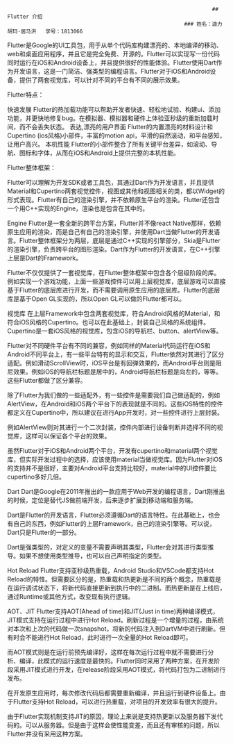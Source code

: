                                                                       ## Flutter 介绍
                                                             ### 姓名：迪力胡玛·居马洪   学号：1813066
                                                             
Flutter是Google的UI工具包，用于从单个代码库构建漂亮的、本地编译的移动、web和桌面应用程序，并且它是完全免费、开源的。Flutter可以实现写一份代码同时运行在iOS和Android设备上，并且提供很好的性能体验。Flutter使用Dart作为开发语言，这是一门简洁、强类型的编程语言。Flutter对于iOS和Android设备，提供了两套视觉库，可以针对不同的平台有不同的展示效果。

Flutter特点：

快速发展
Flutter的热加载功能可以帮助开发者快速、轻松地试验、构建ui、添加功能，并更快地修复bug。在模拟器、模拟器和硬件上体验亚秒级的重新加载时间，而不会丢失状态。
表达,漂亮的用户界面
Flutter的内置漂亮的材料设计和Cupertino (ios风格)小部件，丰富的motion api，平滑的自然滚动，和平台感知，让用户高兴。
本机性能
Flutter的小部件整合了所有关键平台差异，如滚动、导航、图标和字体，从而在iOS和Android上提供完整的本机性能。

Flutter整体框架：

Flutter可以理解为开发SDK或者工具包，其通过Dart作为开发语言，并且提供Material和Cupertino两套视觉控件，视图或其他和视图相关的类，都以Widget的形式表现。Flutter有自己的渲染引擎，并不依赖原生平台的渲染。Flutter还包含一个用C++实现的Engine，渲染也是包含在其中的。

Engine
Flutter是一套全新的跨平台方案，Flutter并不像react Native那样，依赖原生应用的渲染，而是自己有自己的渲染引擎，并使用Dart当做Flutter的开发语言。Flutter整体框架分为两层，底层是通过C++实现的引擎部分，Skia是Flutter的渲染引擎，负责跨平台的图形渲染。Dart作为Flutter的开发语言，在C++引擎上层是Dart的Framework。

Flutter不仅仅提供了一套视觉库，在Flutter整体框架中包含各个层级阶段的库。例如实现一个游戏功能，上面一些游戏控件可以用上层视觉库，底层游戏可以直接基于Flutter的底层库进行开发，而不需要调用原生应用的底层库。Flutter的底层库是基于Open GL实现的，所以Open GL可以做的Flutter都可以。

视觉库
在上层Framework中包含两套视觉库，符合Android风格的Material，和符合iOS风格的Cupertino。也可以在此基础上，封装自己风格的系统组件。Cupertino是一套iOS风格的视觉库，包含iOS的导航栏、button、alertView等。

Flutter对不同硬件平台有不同的兼容，例如同样的Material代码运行在iOS和Android不同平台上，有一些平台特有的显示和交互，Flutter依然对其进行了区分适配。例如滑动ScrollView时，iOS平台是有回弹效果的，而Android平台则是阻尼效果。例如iOS的导航栏标题是居中的，Android导航栏标题是向左的，等等。这些Flutter都做了区分兼容。

除了Flutter为我们做的一些适配外，有一些控件是需要我们自己做适配的，例如AlertView，在Android和iOS两个平台下的表现就是不同的。这些iOS特性的控件都定义在Cupertino中，所以建议在进行App开发时，对一些控件进行上层封装。

例如AlertView则对其进行一个二次封装，控件内部进行设备判断并选择不同的视觉库，这样可以保证各个平台的效果。

虽然Flutter对于iOS和Android两个平台，开发有cupertino和material两个视觉库，但实际开发过程中的选择，应该使用material当做视觉库。因为Flutter对iOS的支持并不是很好，主要对Android平台支持比较好，material中的UI控件要比cupertino多好几倍。

Dart
Dart是Google在2011年推出的一款应用于Web开发的编程语言，Dart刚推出的时候，定位是替代JS做前端开发，后来逐步扩展到移动端和服务端。

Dart是Flutter的开发语言，Flutter必须遵循Dart的语言特性。在此基础上，也会有自己的东西，例如Flutter的上层Framework，自己的渲染引擎等。可以说，Dart只是Flutter的一部分。

Dart是强类型的，对定义的变量不需要声明其类型，Flutter会对其进行类型推导。如果不想使用类型推导，也可以自己声明指定的类型。

Hot Reload
Flutter支持亚秒级热重载，Android Studio和VSCode都支持Hot Reload的特性。但需要区分的是，热重载和热更新是不同的两个概念，热重载是在运行调试状态下，将新代码直接更新到执行中的二进制。而热更新是在上线后，通过Runtime或其他方式，改变现有执行逻辑。

AOT、JIT
Flutter支持AOT(Ahead of time)和JIT(Just in time)两种编译模式，JIT模式支持在运行过程中进行Hot Reload。刷新过程是一个增量的过程，由系统对本次和上次的代码做一次snapshot，将新的代码注入到DartVM中进行刷新。但有时会不能进行Hot Reload，此时进行一次全量的Hot Reload即可。

而AOT模式则是在运行前预先编译好，这样在每次运行过程中就不需要进行分析、编译，此模式的运行速度是最快的。Flutter同时采用了两种方案，在开发阶段采用JIT模式进行开发，在release阶段采用AOT模式，将代码打包为二进制进行发布。

在开发原生应用时，每次修改代码后都需要重新编译，并且运行到硬件设备上。由于Flutter支持Hot Reload，可以进行热重载，对项目的开发效率有很大的提升。

由于Flutter实现机制支持JIT的原因，理论上来说是支持热更新以及服务器下发代码的。可以从服务器。但是由于这样会使性能变差，而且还有审核的问题，所以Flutter并没有采用这种方案。

 
